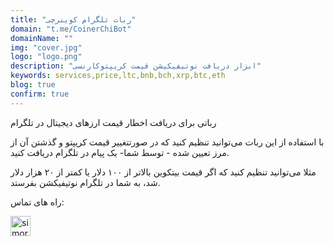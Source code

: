 ```yaml
---
title: "ربات تلگرام کوینرچی"
domain: "t.me/CoinerChiBot"
domainName: ""
img: "cover.jpg"
logo: "logo.png"
description: "ابزار دریافت نوتیفیکیشن قیمت کریپتوکارنسی"
keywords: services,price,ltc,bnb,bch,xrp,btc,eth
blog: true
confirm: true
---
```


رباتی برای دریافت اخطار قیمت ارزهای دیجیتال در تلگرام

با استفاده از این ربات می‌توانید تنظیم کنید که در صورتتغییر قیمت کریپتو و گذشتن آن از مرز تعیین شده - توسط شما- یک پیام در تلگرام دریافت کنید.

مثلا می‌توانید تنظیم کنید که اگر قیمت بیتکوین بالاتر از ۱۰۰ دلار یا کمتر از ۲۰ هزار دلار شد، به شما در تلگرام نوتیفیکشن بفرستد.

<section id="project-contact-sectiton">
<p id="project-contacts-title">
راه های تماس:
</p>
<p id="project-socialnetworks">
    <a target="_blank"  href="https://t.me/CoinerChiBot">
    <img loading="lazy" alt="simorgh telegram icon" width="32" height="32" class="project-socialnetwork-icon" src="https://icons.iconarchive.com/icons/papirus-team/papirus-apps/32/telegram-icon.png"/>
    </a>
</p>
</sectiton>
